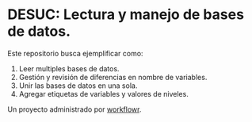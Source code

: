 # DESUC: Lectura y manejo de bases de datos.

Este repositorio busca ejemplificar como:

1. Leer multiples bases de datos.
1. Gestión y revisión de diferencias en nombre de variables.
1. Unir las bases de datos en una sola.
1. Agregar etiquetas de variables y valores de niveles.

Un proyecto administrado por [workflowr][].

[workflowr]: https://github.com/jdblischak/workflowr
